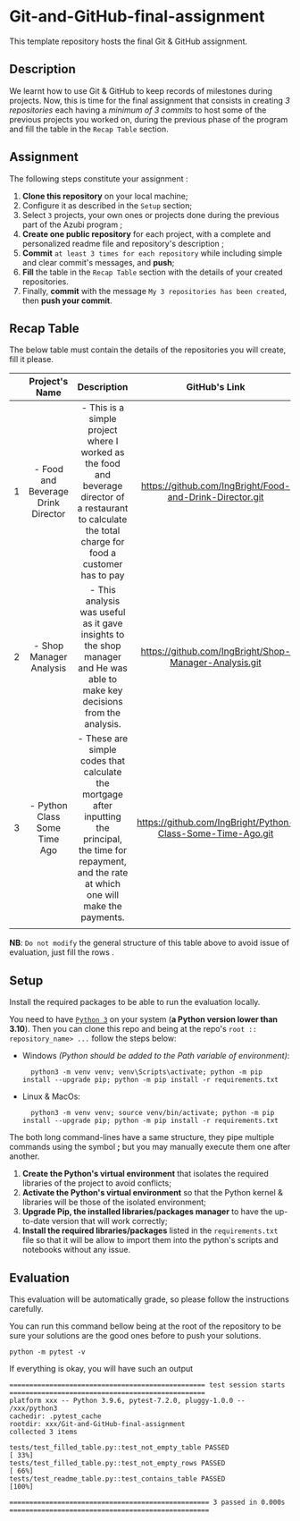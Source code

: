 # Git-and-GitHub-final-assignment
This template repository hosts the final Git & GitHub assignment.

## Description
We learnt how to use Git & GitHub to keep records of milestones during  projects. Now, this is time for the final assignment that consists in creating *3 repositories* each having a *minimum of 3 commits* to host some of the previous projects you worked on, during the previous phase of the program and fill the table in the `Recap Table` section.

## Assignment
The following steps constitute your assignment :
1. **Clone this repository** on your local machine; 
1. Configure it as described in the `Setup` section;
1. Select `3` projects, your own ones or projects done during the previous part of the Azubi program ;
1. **Create one public repository** for each project, with a complete and personalized readme file and repository's description ;
1. **Commit** `at least 3 times for each repository` while including simple and clear commit's messages, and **push**;
1. **Fill** the table in the `Recap Table` section with the details of your created repositories.
1. Finally, **commit** with the message `My 3 repositories has been created`, then **push your commit**.

## Recap Table
The below table must contain the details of the repositories you will create, fill it please.


|  | Project's Name | Description    | GitHub's Link  |
|:--:|:--------------:|:--------------:|:--------------:|
| 1 |  - Food and Beverage Drink Director            |  -    This is a simple project where I worked as the food and beverage director of a restaurant to calculate the total charge for food a customer has to pay          | https://github.com/IngBright/Food-and-Drink-Director.git     |
| 2 |  - Shop Manager Analysis             |  -    This analysis was useful as it gave insights to the shop manager and He was able to make key decisions from the analysis.           |    https://github.com/IngBright/Shop-Manager-Analysis.git    |
| 3 |  -    Python Class Some Time Ago         |  -  These are simple codes that calculate the mortgage after inputting the principal, the time for repayment, and the rate at which one will make the payments.            |    https://github.com/IngBright/Python-Class-Some-Time-Ago.git     |
    |

**NB**: `Do not modify` the general structure of this table above to avoid issue of evaluation, just fill the rows .

## Setup
Install the required packages to be able to run the evaluation locally.

You need to have [`Python 3`](https://www.python.org/) on your system (**a Python version lower than 3.10**). Then you can clone this repo and being at the repo's `root :: repository_name> ...`  follow the steps below:


- Windows *(Python should be added to the Path variable of environment)*:
        
        python3 -m venv venv; venv\Scripts\activate; python -m pip install --upgrade pip; python -m pip install -r requirements.txt  

- Linux & MacOs:
        
        python3 -m venv venv; source venv/bin/activate; python -m pip install --upgrade pip; python -m pip install -r requirements.txt

The both long command-lines have a same structure, they pipe multiple commands using the symbol **;** but you may manually execute them one after another.

1. **Create the Python's virtual environment** that isolates the required libraries of the project to avoid conflicts;
2. **Activate the Python's virtual environment** so that the Python kernel & libraries will be those of the isolated environment;
3. **Upgrade Pip, the installed libraries/packages manager** to have the up-to-date version that will work correctly;
4. **Install the required libraries/packages** listed in the `requirements.txt` file so that it will be allow to import them into the python's scripts and notebooks without any issue.

## Evaluation
This evaluation will be automatically grade, so please follow the instructions carefully. 

You can run this command bellow being at the root of the repository to be sure your solutions are the good ones before to push your solutions.
```command
python -m pytest -v
```

If everything is okay, you will have such an output

```terminal
================================================= test session starts =================================================
platform xxx -- Python 3.9.6, pytest-7.2.0, pluggy-1.0.0 -- /xxx/python3
cachedir: .pytest_cache
rootdir: xxx/Git-and-GitHub-final-assignment
collected 3 items                                                                                                     

tests/test_filled_table.py::test_not_empty_table PASSED                                                         [ 33%]
tests/test_filled_table.py::test_not_empty_rows PASSED                                                          [ 66%]
tests/test_readme_table.py::test_contains_table PASSED                                                          [100%]

================================================== 3 passed in 0.000s ==================================================

```
